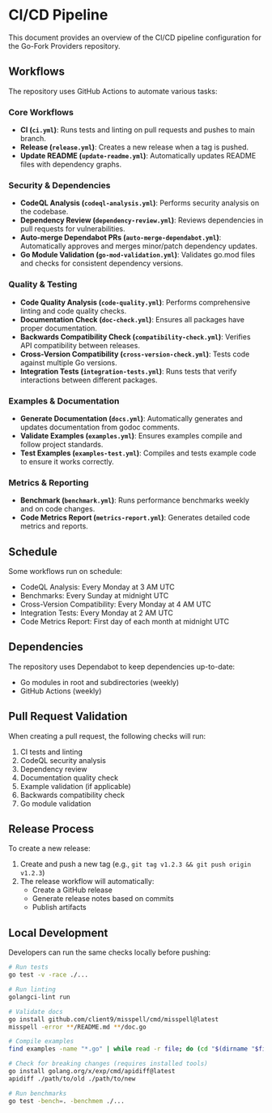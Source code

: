 # CI/CD Pipeline

This document provides an overview of the CI/CD pipeline configuration for the Go-Fork Providers repository.

## Workflows

The repository uses GitHub Actions to automate various tasks:

### Core Workflows

- **CI (`ci.yml`)**: Runs tests and linting on pull requests and pushes to main branch.
- **Release (`release.yml`)**: Creates a new release when a tag is pushed.
- **Update README (`update-readme.yml`)**: Automatically updates README files with dependency graphs.

### Security & Dependencies

- **CodeQL Analysis (`codeql-analysis.yml`)**: Performs security analysis on the codebase.
- **Dependency Review (`dependency-review.yml`)**: Reviews dependencies in pull requests for vulnerabilities.
- **Auto-merge Dependabot PRs (`auto-merge-dependabot.yml`)**: Automatically approves and merges minor/patch dependency updates.
- **Go Module Validation (`go-mod-validation.yml`)**: Validates go.mod files and checks for consistent dependency versions.

### Quality & Testing

- **Code Quality Analysis (`code-quality.yml`)**: Performs comprehensive linting and code quality checks.
- **Documentation Check (`doc-check.yml`)**: Ensures all packages have proper documentation.
- **Backwards Compatibility Check (`compatibility-check.yml`)**: Verifies API compatibility between releases.
- **Cross-Version Compatibility (`cross-version-check.yml`)**: Tests code against multiple Go versions.
- **Integration Tests (`integration-tests.yml`)**: Runs tests that verify interactions between different packages.

### Examples & Documentation

- **Generate Documentation (`docs.yml`)**: Automatically generates and updates documentation from godoc comments.
- **Validate Examples (`examples.yml`)**: Ensures examples compile and follow project standards.
- **Test Examples (`examples-test.yml`)**: Compiles and tests example code to ensure it works correctly.

### Metrics & Reporting

- **Benchmark (`benchmark.yml`)**: Runs performance benchmarks weekly and on code changes.
- **Code Metrics Report (`metrics-report.yml`)**: Generates detailed code metrics and reports.

## Schedule

Some workflows run on schedule:

- CodeQL Analysis: Every Monday at 3 AM UTC
- Benchmarks: Every Sunday at midnight UTC
- Cross-Version Compatibility: Every Monday at 4 AM UTC
- Integration Tests: Every Monday at 2 AM UTC
- Code Metrics Report: First day of each month at midnight UTC

## Dependencies

The repository uses Dependabot to keep dependencies up-to-date:

- Go modules in root and subdirectories (weekly)
- GitHub Actions (weekly)

## Pull Request Validation

When creating a pull request, the following checks will run:

1. CI tests and linting
2. CodeQL security analysis
3. Dependency review
4. Documentation quality check
5. Example validation (if applicable)
6. Backwards compatibility check
7. Go module validation

## Release Process

To create a new release:

1. Create and push a new tag (e.g., `git tag v1.2.3 && git push origin v1.2.3`)
2. The release workflow will automatically:
   - Create a GitHub release
   - Generate release notes based on commits
   - Publish artifacts

## Local Development

Developers can run the same checks locally before pushing:

```bash
# Run tests
go test -v -race ./...

# Run linting
golangci-lint run

# Validate docs
go install github.com/client9/misspell/cmd/misspell@latest
misspell -error **/README.md **/doc.go

# Compile examples
find examples -name "*.go" | while read -r file; do (cd "$(dirname "$file")" && go build); done

# Check for breaking changes (requires installed tools)
go install golang.org/x/exp/cmd/apidiff@latest
apidiff ./path/to/old ./path/to/new

# Run benchmarks
go test -bench=. -benchmem ./...
```
